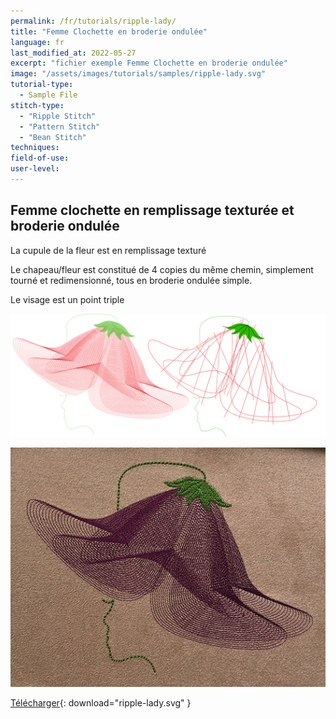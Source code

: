 ```yaml
---
permalink: /fr/tutorials/ripple-lady/
title: "Femme Clochette en broderie ondulée"
language: fr
last_modified_at: 2022-05-27
excerpt: "fichier exemple Femme Clochette en broderie ondulée"
image: "/assets/images/tutorials/samples/ripple-lady.svg"
tutorial-type:
  - Sample File
stitch-type:
  - "Ripple Stitch"
  - "Pattern Stitch"
  - "Bean Stitch"
techniques:
field-of-use:
user-level:
---
```


## Femme clochette en remplissage texturée et broderie ondulée

La cupule de la fleur est en remplissage texturé

Le chapeau/fleur est constitué de 4 copies du même chemin, simplement tourné et redimensionné, tous en broderie ondulée simple.

Le visage est un point triple

![SVG](/assets/images/tutorials/samples/ripple-lady.svg)

![Brodé](/assets/images/tutorials/tutorial-preview-images/ripple-lady.jpg)

[Télécharger](/assets/images/tutorials/samples/ripple-lady.svg){: download="ripple-lady.svg" }
